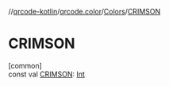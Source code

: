 //[qrcode-kotlin](../../../index.md)/[qrcode.color](../index.md)/[Colors](index.md)/[CRIMSON](-c-r-i-m-s-o-n.md)

# CRIMSON

[common]\
const val [CRIMSON](-c-r-i-m-s-o-n.md): [Int](https://kotlinlang.org/api/latest/jvm/stdlib/kotlin/-int/index.html)
